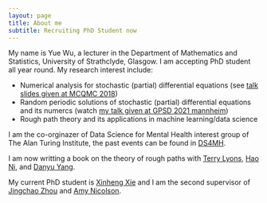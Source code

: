 ```yaml
---
layout: page
title: About me
subtitle: Recruiting PhD Student now
---
```


My name is Yue Wu, a lecturer in the Department of Mathematics and Statistics, University of Strathclyde, Glasgow. I am accepting PhD student all year round. My research interest include:

- Numerical analysis for stochastic (partial) differential equations (see [talk slides given at MCQMC 2018](http://mcqmc2018.inria.fr/wp-content/uploads/2018/07/MCQMCTalkWU.pdf))
- Random periodic solutions of stochastic (partial) differential equations and its numercs (watch [my talk given at GPSD 2021 mannheim](https://www.youtube.com/watch?v=BuWu-p2DFn8&t=1s))
- Rough path theory and its applications in machine learning/data science 

I am the co-orginazer of Data Science for Mental Health interest group of The Alan Turing Institute, the past events can be found in [DS4MH](https://turing-ds4mh.github.io/).

I am now writting a book on the theory of rough paths with [Terry Lyons](https://www.maths.ox.ac.uk/people/terry.lyons), [Hao Ni](https://iris.ucl.ac.uk/iris/browse/profile?upi=HNIXX56), and [Danyu Yang](https://scholar.google.com/citations?hl=en&user=p_0YU4cAAAAJ&view_op=list_works&alert_preview_top_rm=2&sortby=pubdate). 

My current PhD student is [Xinheng Xie](https://pureportal.strath.ac.uk/en/persons/xinheng-xie) and I am the second supervisor of [Jingchao Zhou](https://www.strath.ac.uk/courses/undergraduate/mathematicsstatisticsdonghuauniversity/jingchaozhou/) and [Amy Nicolson](https://pureportal.strath.ac.uk/en/persons/amy-nicolson).


